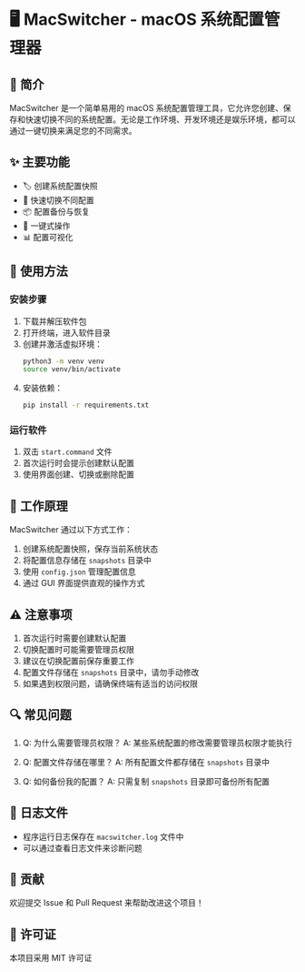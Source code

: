# 🖥️ MacSwitcher - macOS 系统配置管理器

## 📝 简介
MacSwitcher 是一个简单易用的 macOS 系统配置管理工具，它允许您创建、保存和快速切换不同的系统配置。无论是工作环境、开发环境还是娱乐环境，都可以通过一键切换来满足您的不同需求。

## ✨ 主要功能
- 🏷️ 创建系统配置快照
- 🔄 快速切换不同配置
- 📦 配置备份与恢复
- 🎯 一键式操作
- 📊 配置可视化

## 🚀 使用方法

### 安装步骤
1. 下载并解压软件包
2. 打开终端，进入软件目录
3. 创建并激活虚拟环境：
   ```bash
   python3 -m venv venv
   source venv/bin/activate
   ```
4. 安装依赖：
   ```bash
   pip install -r requirements.txt
   ```

### 运行软件
1. 双击 `start.command` 文件
2. 首次运行时会提示创建默认配置
3. 使用界面创建、切换或删除配置

## 🔧 工作原理
MacSwitcher 通过以下方式工作：
1. 创建系统配置快照，保存当前系统状态
2. 将配置信息存储在 `snapshots` 目录中
3. 使用 `config.json` 管理配置信息
4. 通过 GUI 界面提供直观的操作方式

## ⚠️ 注意事项
1. 首次运行时需要创建默认配置
2. 切换配置时可能需要管理员权限
3. 建议在切换配置前保存重要工作
4. 配置文件存储在 `snapshots` 目录中，请勿手动修改
5. 如果遇到权限问题，请确保终端有适当的访问权限

## 🔍 常见问题
1. Q: 为什么需要管理员权限？
   A: 某些系统配置的修改需要管理员权限才能执行

2. Q: 配置文件存储在哪里？
   A: 所有配置文件都存储在 `snapshots` 目录中

3. Q: 如何备份我的配置？
   A: 只需复制 `snapshots` 目录即可备份所有配置

## 📜 日志文件
- 程序运行日志保存在 `macswitcher.log` 文件中
- 可以通过查看日志文件来诊断问题

## 🤝 贡献
欢迎提交 Issue 和 Pull Request 来帮助改进这个项目！

## 📄 许可证
本项目采用 MIT 许可证 